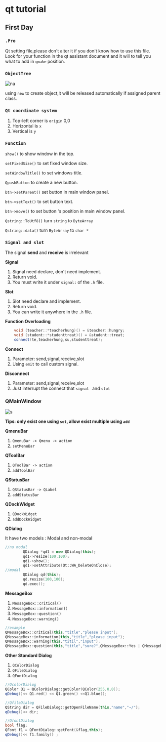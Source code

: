 # qt tutorial

## First Day

### ```.Pro```

Qt setting file,please don't alter it if you don't know how to use this file. Look for your function in the qt assistant document and it will to tell you what to add in ```qmake``` position.

### ```ObjectTree```

![na](/home/xxxzh/Desktop/QTcode/Pictures/duixiangshu.png)

using ```new``` to create object,it will be released automatically if assigned parent class. 

### ```Qt coordinate system ```
1. Top-left corner is ```origin``` 0,0
2. Horizontal is ```x```
3. Vertical is ```y```

### ```Function```

```show()```  to show window in the top.

```setFixedSize()``` to set fixed window size.

```setWindowTitle()``` to set windows title.

```QpushButton``` to create a new button.

```btn->setParent()``` set button in main window panel.

```btn->setText()``` to set button text.

```btn->move()``` to set button 's position in main window panel.

```Qstring::ToUtf8()``` turn ```string``` to ```ByteArray```

```Qstring::data()``` turn ```ByteArray``` to ```char * ```

### ```Signal and slot```
The signal **send** and **receive** is irrelevant

**Signal**

1. Signal need declare, don't need implement.
2. Return void.
3. You must write it under ```signal:``` of the ```.h``` file.

**Slot**

1. Slot need declare and implement.
2. Return void.
3. You can write it anywhere in the ```.h``` file.



**Function Overloading**

```C++
	void (teacher::*teacherhung)() = &teacher::hungry;
    void (student::*studenttreat)() = &student::treat;
    connect(te,teacherhung,su,studenttreat);
```

**Connect**

1. Parameter: send,signal,receive,slot
2. Using ```emit``` to call custom signal.

**Disconnect**

1. Parameter: send,signal,receive,slot
2. Just interrupt the connect that ```signal ``` and ```slot```

### QMainWindow

![s](/home/xxxzh/Desktop/QTcode/Pictures/mainwindows.png)

**Tips: only exist one using ```set```, allow exist multiple using ```add```**

**QmenuBar**

1. ```QmenuBar -> Qmenu -> action ```
2.  ```setMenuBar```  

**QToolBar**

1. ```QToolBar -> action ```
2.  ```addToolBar```

**QStatusBar**

1. ```QStatusBar -> QLabel ```
2. ```addStatusBar```

**QDockWidget**

1. ```QDockWidget```
2. ```addDockWidget```

**QDialog**

It have two models : Modal and non-modal 

```C++
//no modal
        QDialog *qd1 = new QDialog(this);
        qd1->resize(100,100);
        qd1->show();
        qd1->setAttribute(Qt::WA_DeleteOnClose);
//modal
        QDialog qd(this);
        qd.resize(100,100);
        qd.exec();
```

**MessageBox**

1. ```MessageBox::critical()```
2. ```MessageBox::information()```
3. ```MessageBox::question()```
4. ```MessageBox::warning()```

```c++
//example
QMessageBox::critical(this,"title","please input");
QMessageBox::information(this,"title","please input");
QMessageBox::warning(this,"titil","input");
QMessageBox::question(this,"title","sure?",QMessageBox::Yes | QMessageBox::No,QMessageBox::Yes);
```

**Other Standard Dialog**

1. ```QColorDialog```
2. ```QFileDialog```
3. ```QFontDialog```

```c++
//QcolorDialog
QColor Q1 = QColorDialog::getColor(QColor(255,0,0));
qDebug()<< Q1.red() << Q1.green() <<Q1.blue();

//QfileDialog
QString dir = QFileDialog::getOpenFileName(this,"name","~/");
qDebug()<< dir;

//QfontDialog
bool flag;
QFont f1 = QFontDialog::getFont(&flag,this);
qDebug()<< f1.family() ;
```

